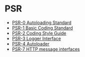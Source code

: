 PSR
===
- [PSR-0 Autoloading Standard](https://github.com/gr-hien/PSR/blob/master/PSR-0.md)
- [PSR-1 Basic Coding Standard](https://github.com/gr-hien/PSR/blob/master/PSR-1.md)
- [PSR-2 Coding Style Guide](https://github.com/gr-hien/PSR/blob/master/PSR-2.md)
- [PSR-3 Logger Interface](https://github.com/gr-hien/PSR/blob/master/PSR-3.md)
- [PSR-4 Autoloader](https://github.com/gr-hien/PSR/blob/master/PSR-4.md)
- [PSR-7 HTTP message interfaces](https://github.com/gr-hien/PSR/blob/master/PSR-7.md)
